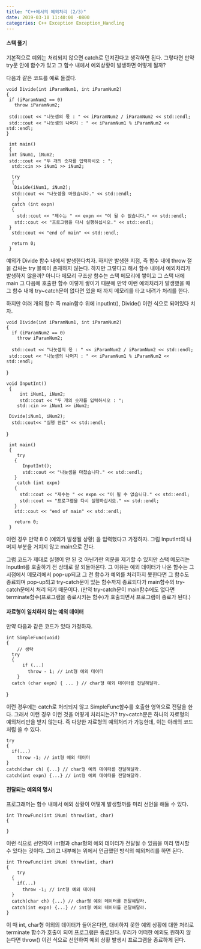 ```yaml
---
title: "C++에서의 예외처리 (2/3)"
date: 2019-03-10 11:40:00 -0800
categories: C++ Exception Exception_Handling
---
```


#### 스택 풀기

기본적으로 예외는 처리되지 않으면 catch로 던져진다고 생각하면 된다. 그렇다면 만약 try문 안에 함수가 있고 그 함수 내에서 예외상황이 발생하면
어떻게 될까?

다음과 같은 코드를 예로 들겠다.

    void Divide(int iParamNum1, int iParamNum2)
    {
     if (iParamNum2 == 0)
       throw iParamNum2;
  
     std::cout << "나눗셈의 몫 : " << iParamNum2 / iParamNum2 << std::endl;
     std::cout << "나눗셈의 나머지 : " << iParamNum1 % iParamNum2 << std::endl;
    }
  
     int main()
     {
     int iNum1, iNum2;
     std::cout << "두 개의 숫자를 입력하시오 : ";
      std::cin >> iNum1 >> iNum2;
  
      try
      {
       Divide(iNum1, iNum2);
      std::cout << "나눗셈을 마쳤습니다." << std::endl;
        }
      catch (int expn)
      {
        std::cout << "제수는 " << expn << "이 될 수 없습니다." << std::endl;
       std::cout << "프로그램을 다시 실행하십시오." << std::endl;
     }
      std::cout << "end of main" << std::endl;
  
      return 0;
  	 }
 
예외가 Divide 함수 내에서 발생한다치자. 하지만 발생한 지점, 즉 함수 내에 throw 절을 감싸는 try 블록이 존재하지 않는다.
하지만 그렇다고 해서 함수 내에서 예외처리가 발생하지 않을까? 아니다 메모리 구조상 함수는 스택 메모리에 쌓이고 그 스택 내에 main 그 다음에 
호출한 함수 이렇게 쌓이기 때문에 만약 이런 예외처리가 발생했을 때 그 함수 내에 try~catch문이 없다면 있을 때 까지 메모리를 타고 내려가 
처리를 한다. 

하지만 여러 개의 함수 즉 main함수 위에 inputInt(), Divide() 이런 식으로 되어있다 치자.

    void Divide(int iParamNum1, int iParamNum2)
    {
      if (iParamNum2 == 0)
        throw iParamNum2;
  
      std::cout << "나눗셈의 몫 : " << iParamNum2 / iParamNum2 << std::endl;
     std::cout << "나눗셈의 나머지 : " << iParamNum1 % iParamNum2 << std::endl;
   }
  
    void InputInt()
     {
         int iNum1, iNum2;
         std::cout << "두 개의 숫자를 입력하시오 : ";
        std::cin >> iNum1 >> iNum2;
  
     Divide(iNum1, iNum2);
      std::cout<< "실행 완료" << std::endl;
   }
  
     int main()
     {
        try
       {
          InputInt();
          std::cout << "나눗셈을 마쳤습니다." << std::endl;
       }
        catch (int expn)
       {
         std::cout << "제수는 " << expn << "이 될 수 없습니다." << std::endl;
         std::cout << "프로그램을 다시 실행하십시오." << std::endl;
       }
       std::cout << "end of main" << std::endl;
    
       return 0;
     }
  
이런 경우 만약 8 0 (예외가 발생될 상황) 을 입력했다고 가정하자. 그럼 InputInt의 나머지 부분을 거치지 않고 main으로 간다.

그럼 코드가 제대로 실행이 안 된 것 아닌가란 의문을 제기할 수 있지만 스택 메모리는 InputInt를 호출하기 전 상태로 잘 되돌아온다.
그 이유는 예외 데이터가 나온 함수는 그 시점에서 메모리에서 pop-up되고 그 전 함수가 예외를 처리하지 못한다면 그 함수도 종료되며 pop-up되고 
try-catch문이 있는 함수까지 종료되다가 main함수의 try-catch문에서 처리 되기 때문이다.
(만약 try-catch문이 main함수에도 없다면 terminate함수(프로그램을 종료시키는 함수)가 호출되면서 프로그램이 종료가 된다.)

#### 자료형이 일치하지 않는 예외 데이터 

만약 다음과 같은 코드가 있다 가정하자.

    int SimpleFunc(void)
    {
	    // 생략
  	  try
  	  {
	  	  if (...)
	  	  	throw - 1; // int형 예외 데이터
	    }
  	  catch (char expn) { ... } // char형 예외 데이터를 전달해달라.
   }

이런 경우에는 catch로 처리되지 않고 SimpleFunc함수를 호출한 영역으로 전달을 한다.
그래서 이런 경우 이런 것을 어떻게 처리되는가? try~catch문은 하나의 자료형의 예외처리만을 받지 않는다. 즉 다양한 자료형의 예외처리가 가능한데,
이는 아래의 코드처럼 쓸 수 있다.

    try
    {
      if(...)
        throw -1; // int형 예외 데이터
    }
    catch(char ch) {...} // char형 예외 데이터를 전달해달라.
    catch(int expn) {...} // int형 예외 데이터를 전달해달라.
    
#### 전달되는 예외의 명시

프로그래머는 함수 내에서 예외 상황이 어떻게 발생할까를 미리 선언을 해둘 수 있다.

    int ThrowFunc(int iNum) throw(int, char)
    {
      
    }
  
이런 식으로 선언하여 int형과 char형의 예외 데이터가 전달될 수 있음을 미리 명시할 수 있다는 것이다.
그리고 내부에는 위에서 언급했던 방식의 예외처리를 하면 된다.

    int ThrowFunc(int iNum) throw(int, char)
    {
        try
      {
        if(...)
          throw -1; // int형 예외 데이터
      }
      catch(char ch) {...} // char형 예외 데이터를 전달해달라.
      catch(int expn) {...} // int형 예외 데이터를 전달해달라.
    }
  
이 때 int, char형 이외의 데이터가 들어온다면, 대비하지 못한 예외 상황에 대한 처리로 terminate 함수가 호출이 되어 프로그램은 종료된다.
우리가 어떠한 예외도 원하지 않는다면 throw() 이런 식으로 선언하여 예외 상황 발생시 프로그램을 종료하게 된다.
